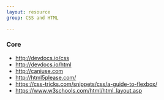 ```yaml
---
layout: resource
group: CSS and HTML

---
```

<!-- General resources go here -->

### Core

- <http://devdocs.io/css>
- <http://devdocs.io/html>
- <http://caniuse.com>
- <http://html5please.com/>
- <https://css-tricks.com/snippets/css/a-guide-to-flexbox/>
- <https://www.w3schools.com/html/html_layout.asp>

<!-- ### Intermediate -->

<!-- ### Advanced -->

<!-- ### Jedi -->
